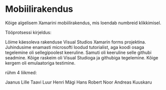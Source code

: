 # Mobiilirakendus
Kõige algelisem Xamarini mobiilirakendus, mis loendab numbreid klikkimisel. 

Tööprotsessi kirjeldus: 

Lõime käesoleva rakenduse Visual Studios Xamarin forms projektina. 
Juhindusime enamasti microsofti loodud tutorialist, aga koodi osaga tegelemine oli sellegipoolest keeruline. 
Samuti oli keeruline selle githubi seadmine. 
Kõige raskeim oli Visual Studioga ja githubiga tegelemine. 
Kõige kergem oli emulaatoriga testimine. 

rühm 4 liikmed: 

Jaanus Lille
Taavi Luur
Henri Mägi
Hans Robert Noor
Andreas Kuuskaru
